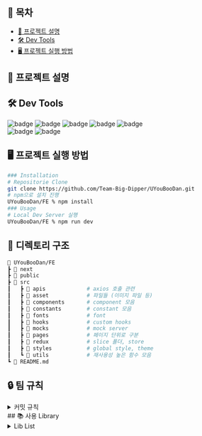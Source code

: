 ## 📝 목차

- [📰 프로젝트 설명](#-프로젝트-설명)
- [🛠️ Dev Tools](#-dev-tools)
- [🖥 프로젝트 실행 방법](#-프로젝트-실행-방법)

## **📰 프로젝트 설명**

## **🛠 Dev Tools**

![badge](https://img.shields.io/badge/Typescript-3178C6?logo=Typescript&logoColor=white&style=flat-square)
![badge](https://img.shields.io/badge/next.js-000000?logo=next.js&logoColor=white&style=flat-square)
![badge](https://img.shields.io/badge/Axios-5A29E4?style=flat-square&logo=Axios&logoColor=black)
![badge](https://img.shields.io/badge/npm-CB3837?logo=npm&logoColor=white&style=flat-square)
![badge](https://img.shields.io/badge/redux_toolkit-764ABC?style=flat-square&logo=redux&logoColor=black)  
![badge](https://img.shields.io/badge/styled%20components-DB7093?style=flat-square&logo=styled%20components&logoColor=white)
![badge](https://img.shields.io/badge/Visual%20Studio%20Code-007ACC?style=flat-square&logo=Visual%20Studio%20Code&logoColor=white)

## **🖥 프로젝트 실행 방법**

```sh
### Installation
# Repositorie Clone
git clone https://github.com/Team-Big-Dipper/UYouBooDan.git
# npm으로 설치 진행
UYouBooDan/FE % npm install
### Usage
# Local Dev Server 실행
UYouBooDan/FE % npm run dev
```

## **📝 디렉토리 구조**

```sh
📂 UYouBooDan/FE
┣ 📂 next
┣ 📂 public
┣ 📂 src
┃   ┣ 📂 apis             # axios 호출 관련
┃   ┣ 📂 asset            # 파일들 (이미지 파일 등)
┃   ┣ 📂 components       # component 모음
┃   ┣ 📂 constants        # constant 모음
┃   ┣ 📂 fonts            # font
┃   ┣ 📂 hooks            # custom hooks
┃   ┣ 📂 mocks            # mock server
┃   ┣ 📂 pages            # 페이지 단위로 구분
┃   ┣ 📂 redux            # slice 폴더, store
┃   ┣ 📂 styles           # global style, theme
┃   ┗ 📂 utils            # 재사용성 높은 함수 모음
┗ 📄 README.md
```

## 🔒 팀 규칙

<details>
<summary>커밋 규칙</summary>
<div markdown="1">
## **commit message 규칙**
- ✨ feat : 새로운 기능 추가
- 🐛 fix : 버그 수정
- 📝 docs : 문서 수정 / 주석 변경
- 🎨 style : 코드 formatting, 세미콜론(;) 누락, 코드 변경이 없는 경우 + CSS 등 사용자 UI 디자인 변경
- ♻️ refactor : 코드 리팩터링
- ✅ test : 테스트 코드, 리팩터링 테스트 코드 추가(프로덕션 코드 변경 X)
- 💚 chore : 빌드 업무 수정, 패키지 매니저 수정(프로덕션 코드 변경 X)
- 🚚 rename : 파일 혹은 폴더명을 수정하거나 옮기는 작업만인 경우
- 🔥 remove : 파일을 삭제하는 작업만 수행한 경우
- 🚀 deploy : 배포와 관련된 작업을 수행한 경우
- 🎉 Init : 새로운 시작
</div>
</details>
## 📚 사용 Library
<details>
<summary>Lib List</summary>
<div markdown="1">
- eslint
- prettier
- axios
- redux-toolkit

</div>
</details>
